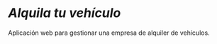 *Alquila tu vehículo*
=========

Aplicación web para gestionar una empresa de alquiler de vehículos.